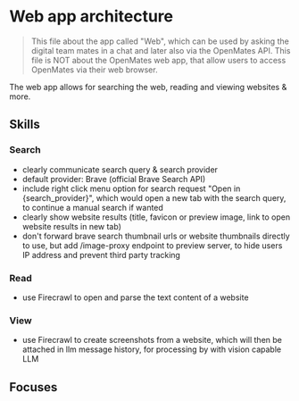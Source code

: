 # Web app architecture

> This file about the app called "Web", which can be used by asking the digital team mates in a chat and later also via the OpenMates API. This file is NOT about the OpenMates web app, that allow users to access OpenMates via their web browser.

The web app allows for searching the web, reading and viewing websites & more.

## Skills

### Search

- clearly communicate search query & search provider
- default provider: Brave (official Brave Search API)
- include right click menu option for search request "Open in {search_provider}", which would open a new tab with the search query, to continue a manual search if wanted
- clearly show website results (title, favicon or preview image, link to open website results in new tab)
- don't forward brave search thumbnail urls or website thumbnails directly to use, but add /image-proxy endpoint to preview server, to hide users IP address and prevent third party tracking


### Read

- use Firecrawl to open and parse the text content of a website


### View

- use Firecrawl to create screenshots from a website, which will then be attached in llm message history, for processing by with vision capable LLM


## Focuses
